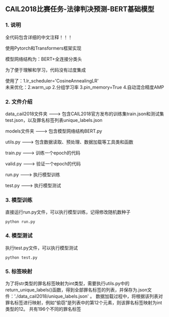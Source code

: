 ## CAIL2018比赛任务-法律判决预测-BERT基础模型
 
### 1. 说明

全代码包含详细的中文注释！！！

使用Pytorch和Transformers框架实现

模型网络结构为：BERT+全连接分类头

为了便于理解和学习，代码没有过度集成

使用了：1.lr_scheduler='CosineAnnealingLR'  
未来优化：2.warm_up   2.分组学习率  3.pin_memory=True  4.自动混合精度AMP
 
### 2. 文件介绍
 
data_cail2018文件夹   --->   包含CAIL2018官方发布的训练集train.json和测试集test.json，以及罪名标签列表unique_labels.json

models文件夹   --->   包含模型网络结构BERT.py

utils.py   --->   包含数据读取、预处理、数据加载等工具类和函数

train.py   --->   训练一个epoch的代码

valid.py   --->   验证一个epoch的代码

run.py   --->   执行模型训练

test.py   --->   执行模型测试
 
### 3. 模型训练
 
直接运行run.py文件，可以执行模型训练，记得修改随机数种子
 
```
python run.py
```
 
### 4. 模型测试
 
执行test.py文件，可以执行模型测试
 
```
python test.py
```

### 5. 标签映射

为了将str类型的罪名标签映射为int类型，需要执行utils.py中的return_unique_labels()函数，得到全部罪名标签的列表，并保存为.json文件：'./data_cail2018/unique_labels.json' 。
数据加载过程中，将根据该列表对罪名标签进行映射，例如“偷窃”是列表中的第12个元素，则该罪名标签映射为int类型的12。
共有196个不同的罪名标签



